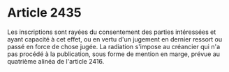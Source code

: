 # Article 2435

Les inscriptions sont rayées du consentement des parties intéressées et ayant capacité à cet effet, ou en vertu d'un jugement en dernier ressort ou passé en force de chose jugée. La radiation s'impose au créancier qui n'a pas procédé à la publication, sous forme de mention en marge, prévue au quatrième alinéa de l'article 2416.
